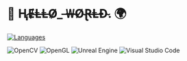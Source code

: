# 🤖 Ⱨ̷Ɇ̴Ⱡ̶Ⱡ̵Ø̷_ ̶₩̶Ø̴Ɽ̶Ⱡ̶Đ̴.   🌍

[![Languages](https://skillicons.dev/icons?i=py,cpp,java,r,matlab,bash)](https://skillicons.dev)

![OpenCV](https://img.shields.io/badge/OpenCV-199900?logo=OpenCV&logoColor=FFFFFF)
![OpenGL](https://img.shields.io/badge/OpenGL-5586A4?logo=OpenGL&logoColor=FFFFFF)
![Unreal Engine](https://img.shields.io/badge/Unreal%20Engine-%23313131.svg?logo=unrealengine&logoColor=white)
![Visual Studio Code](https://custom-icon-badges.demolab.com/badge/VSCode-0078d7.svg?logo=vsc&logoColor=white)
